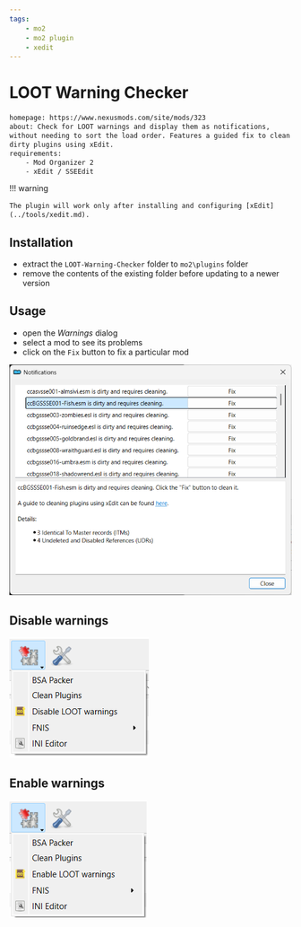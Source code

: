```yaml
---
tags:
    - mo2
    - mo2 plugin
    - xedit
---
```


# LOOT Warning Checker

```project_info
homepage: https://www.nexusmods.com/site/mods/323
about: Check for LOOT warnings and display them as notifications, without needing to sort the load order. Features a guided fix to clean dirty plugins using xEdit.
requirements:
    - Mod Organizer 2
    - xEdit / SSEEdit
```

!!! warning

    The plugin will work only after installing and configuring [xEdit](../tools/xedit.md).

## Installation

* extract the `LOOT-Warning-Checker` folder to `mo2\plugins` folder
* remove the contents of the existing folder before updating to a newer version

## Usage

* open the *Warnings* dialog
* select a mod to see its problems
* click on the `Fix` button to fix a particular mod

![notifications dialog](../images/mo2_plugin_loot_warning_checker_warnings.png)

## Disable warnings

![disable warnings](../images/mo2_plugin_loot_warning_checker_disable_warnings.png)

## Enable warnings

![enable warnings](../images/mo2_plugin_loot_warning_checker_enable_warnings.png)
